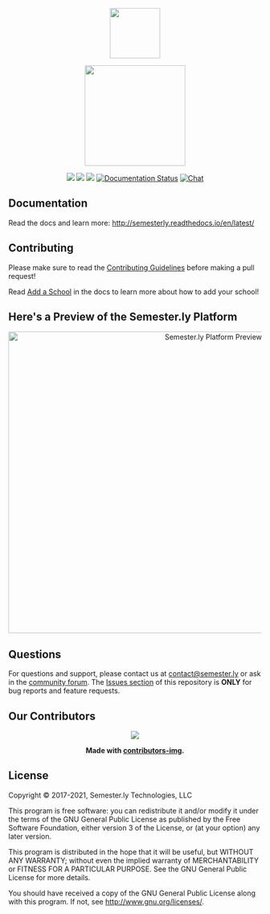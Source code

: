 <p align="center"><a href="https://semester.ly" target="_blank"><img width="100"src="https://semester.ly/static/img/logo2.0-32x32.png"></a></p>
<p align="center"><a href="https://semester.ly" target="_blank"><img width="200" src="http://i.imgur.com/9mMP9bY.png"/></a></p>

<p align="center">
  <a href="https://travis-ci.com/jhuopensource/semesterly"><img src="https://api.travis-ci.com/jhuopensource/semesterly.svg?branch=master"></a>
  <a href="https://www.gnu.org/licenses/gpl-3.0"><img src="https://img.shields.io/badge/License-GPL%20v3-blue.svg"/></a>
  <a href="https://github.com/jhuopensource/semesterly/pulls"><img src="https://img.shields.io/badge/PRs-welcome-brightgreen.svg"/></a>
  <a href='https://semesterly-v2.readthedocs.io/en/latest/?badge=latest'><img src='https://readthedocs.org/projects/semesterly-v2/badge/?version=latest' alt='Documentation Status' /></a>
  <a href="https://discord.gg/txYbphsAV7"><img src="https://img.shields.io/badge/chat-on%20discord-7289da.svg?sanitize=true" alt="Chat"></a>
</p>

## Documentation

Read the docs and learn more: http://semesterly.readthedocs.io/en/latest/

## Contributing

Please make sure to read the [Contributing Guidelines](https://github.com/jhuopensource/semesterly/blob/master/docs/contributing.rst#how-to-contribute) before making a pull request!

Read [Add a School](https://semesterly.readthedocs.io/en/latest/addaschool.html) in the docs to learn more about how to add your school!

## Here's a Preview of the Semester.ly Platform

<p align="center"><img src="http://i.imgur.com/G543QPJ.jpg" width="800" height="600" alt="Semester.ly Platform Preview"></p>

## Questions

For questions and support, please contact us at <contact@semester.ly> or ask in the [community forum](https://discord.gg/txYbphsAV7). The [Issues section](https://github.com/jhuopensource/semesterly/issues) of this repository is **ONLY** for bug reports and feature requests.

## Our Contributors
<div align="center">
  <a href="https://github.com/jhuopensource/semesterly/graphs/contributors">
    <img src="https://contrib.rocks/image?repo=jhuopensource/semesterly" />
  </a>
</div>

<p align="center" style="font-weight:bold">
Made with <a href="https://contrib.rocks/preview?repo=jhuopensource%2Fsemesterly">contributors-img</a>.
</p>

## License

Copyright © 2017-2021, Semester.ly Technologies, LLC

This program is free software: you can redistribute it and/or modify
it under the terms of the GNU General Public License as published by
the Free Software Foundation, either version 3 of the License, or
(at your option) any later version.

This program is distributed in the hope that it will be useful,
but WITHOUT ANY WARRANTY; without even the implied warranty of
MERCHANTABILITY or FITNESS FOR A PARTICULAR PURPOSE.  See the
GNU General Public License for more details.

You should have received a copy of the GNU General Public License
along with this program.  If not, see <http://www.gnu.org/licenses/>.
